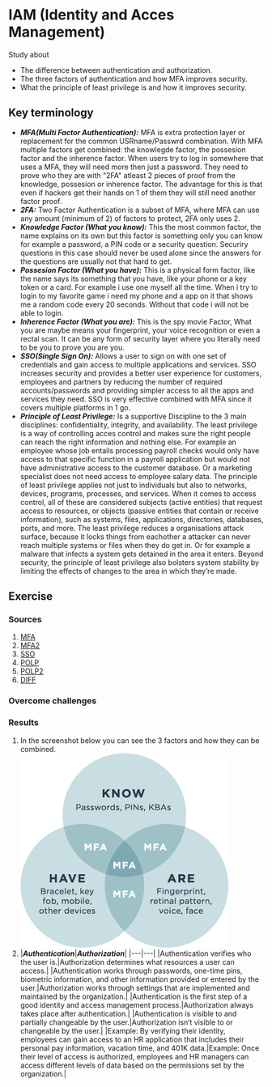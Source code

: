 # IAM (Identity and Acces Management)
Study about
- The difference between authentication and authorization.
- The three factors of authentication and how MFA improves security.
- What the principle of least privilege is and how it improves security.


## Key terminology
- ***MFA(Multi Factor Authentication):*** MFA is extra protection layer or replacement for the common USRname/Passwrd combination. With MFA multiple factors get combined: the knowlegde factor, the possesion factor and the inherence factor. When users try to log in somewhere that uses a MFA, they will need more then just a password. They need to prove who they are with "2FA" atleast 2 pieces of proof from the knowledge, possesion or inherence factor. The advantage for this is that even if hackers get their hands on 1 of them they will still need another factor proof.
- ***2FA:*** Two Factor Authentication is a subset of MFA, where MFA can use any amount (minimum of 2) of factors to protect, 2FA only uses 2.
- ***Knowledge Factor (What you know):*** This the most common factor, the name explains on its own but this factor is something only you can know for example a password, a PIN code or a security question. Securiry questions in this case should never be used alone since the answers for the questions are usually not that hard to get.
- ***Possesion Factor (What you have):*** This is a physical form factor, like the name says its something that you have, like your phone or a key token or a card. For example i use one myself all the time. When i try to login to my favorite game i need my phone and a app on it that shows me a random code every 20 seconds. Without that code i will not be able to login.
- ***Inherence Factor (What you are):*** This is the spy movie Factor, What you are maybe means your fingerprint, your voice recognition or even a rectal scan. It can be any form of security layer where you literally need to be you to prove you are you.
- ***SSO(Single Sign On):*** Allows a user to sign on with one set of credentials and gain access to multiple applications and services. SSO increases security and provides a better user experience for customers, employees and partners by reducing the number of required accounts/passwords and providing simpler access to all the apps and services they need. SSO is very effective combined with MFA since it covers multiple platforms in 1 go.
- ***Principle of Least Privilege:*** Is a supportive Discipline to the 3 main disciplines: confidentiality, integrity, and availability. The least privilege is a way of controlling acces control and makes sure the right people can reach the right information and nothing else. For example an employee whose job entails processing payroll checks would only have access to that specific function in a payroll application but would not have administrative access to the customer database. Or a marketing specialist does not need access to employee salary data. The principle of least privilege applies not just to individuals but also to networks, devices, programs, processes, and services. When it comes to access control, all of these are considered subjects (active entities) that request access to resources, or objects (passive entities that contain or receive information), such as systems, files, applications, directories, databases, ports, and more.
The least privilege reduces a organisations attack surface, because it locks things from eachother a attacker can never reach multiple systems or files when they do get in. Or for example a malware that infects a system gets detained in the area it enters. 
Beyond security, the principle of least privilege also bolsters system stability by limiting the effects of changes to the area in which they’re made.






## Exercise
### Sources
1. [MFA](https://www.trustbuilder.com/trustbuilder-io-suite/capabilities/multi-factor-authentication/?utm_term=multi-factor%20authentication&utm_campaign=UK+and+IE+-+Leads+-+IAM+-+Low+funnel&utm_source=adwords&utm_medium=ppc&hsa_acc=4190588647&hsa_cam=10028913016&hsa_grp=135543866842&hsa_ad=585224568926&hsa_src=g&hsa_tgt=kwd-2569437482&hsa_kw=multi-factor%20authentication&hsa_mt=e&hsa_net=adwords&hsa_ver=3&gclid=Cj0KCQjwyYKUBhDJARIsAMj9lkFUEgUE7r6MwWnuWv8S6lWFqFZR48jK5UicbxgkMKaOMre6yoyjS4waAk9DEALw_wcB)
2. [MFA2](https://www.pingidentity.com/en/resources/blog/posts/2020/what-is-multi-factor-authentication-mfa.html#:~:text=Multi%2Dfactor%20authentication%20(MFA)%20is%20used%20to%20ensure%20that,have%20or%20something%20they%20are.)
3. [SSO](https://www.pingidentity.com/en/resources/blog/posts/2021/what-is-single-sign-on-sso.html)
4. [POLP](https://www.f5.com/labs/articles/education/what-is-the-principle-of-least-privilege-and-why-is-it-important#:~:text=The%20principle%20of%20least%20privilege%20addresses%20access%20control%20and%20states,or%20task%20and%20nothing%20more.)
5. [POLP2](https://digitalguardian.com/blog/what-principle-least-privilege-polp-best-practice-information-security-and-compliance#:~:text=The%20principle%20of%20least%20privilege%20works%20by%20allowing%20only%20enough,account%2C%20device%2C%20or%20application.)
6. [DIFF](https://www.sailpoint.com/identity-library/difference-between-authentication-and-authorization/#:~:text=So%2C%20what%20is%20the%20difference,a%20user%20has%20access%20to.)

### Overcome challenges


### Results
1. In the screenshot below you can see the 3 factors and how they can be combined.
![MFA](../../00_includes/SEC-03/MFA.png)
2. |***Authentication***|***Authorization***|
|---|---|
|Authentication verifies who the user is.|Authorization determines what resources a user can access.|
|Authentication works through passwords, one-time pins, biometric information, and other information provided or entered by the user.|Authorization works through settings that are implemented and maintained by the organization.|
|Authentication is the first step of a good identity and access management process.|Authorization always takes place after authentication.|
|Authentication is visible to and partially changeable by the user.|Authorization isn’t visible to or changeable by the user.|
|Example: By verifying their identity, employees can gain access to an HR application that includes their personal pay information, vacation time, and 401K data.|Example: Once their level of access is authorized, employees and HR managers can access different levels of data based on the permissions set by the organization.|